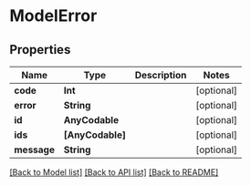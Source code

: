# ModelError

## Properties
Name | Type | Description | Notes
------------ | ------------- | ------------- | -------------
**code** | **Int** |  | [optional] 
**error** | **String** |  | [optional] 
**id** | **AnyCodable** |  | [optional] 
**ids** | **[AnyCodable]** |  | [optional] 
**message** | **String** |  | [optional] 

[[Back to Model list]](../README.md#documentation-for-models) [[Back to API list]](../README.md#documentation-for-api-endpoints) [[Back to README]](../README.md)


